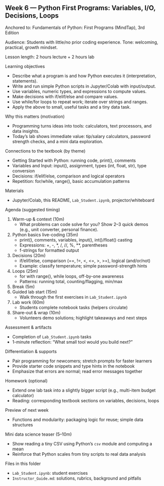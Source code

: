 ## Week 6 — Python First Programs: Variables, I/O, Decisions, Loops

Anchored to: Fundamentals of Python: First Programs (MindTap), 3rd Edition

Audience: Students with little/no prior coding experience. Tone: welcoming, practical, growth mindset.

Lesson length: 2 hours lecture + 2 hours lab

Learning objectives
- Describe what a program is and how Python executes it (interpretation, statements).
- Write and run simple Python scripts in Jupyter/Colab with input/output.
- Use variables, numeric types, and expressions to compute values.
- Make decisions with if/elif/else and compare values.
- Use while/for loops to repeat work; iterate over strings and ranges.
- Apply the above to small, useful tasks and a tiny data task.

Why this matters (motivation)
- Programming turns ideas into tools: calculators, text processors, and data insights.
- Today’s lab shows immediate value: tip/salary calculators, password strength checks, and a mini data exploration.

Connections to the textbook (by theme)
- Getting Started with Python: running code, print(), comments
- Variables and Input: input(), assignment, types (int, float, str), type conversion
- Decisions: if/elif/else, comparison and logical operators
- Repetition: for/while, range(), basic accumulation patterns

Materials
- Jupyter/Colab, this README, `Lab_Student.ipynb`, projector/whiteboard

Agenda (suggested timing)
1) Warm-up & context (10m)
   - What problems can code solve for you? Show 2–3 quick demos (e.g., unit converter, personal finance).
2) Python basics live-coding (35m)
   - print(), comments, variables, input(), int()/float() casting
   - Expressions: +, -, *, /, //, %, **, parentheses
   - f-strings for formatted output
3) Decisions (20m)
   - if/elif/else, comparison (==, !=, <, <=, >, >=), logical (and/or/not)
   - Example: classify temperature; simple password-strength hints
4) Loops (25m)
   - for with range(), while loops, off-by-one awareness
   - Patterns: running total, counting/flagging, min/max
5) Break (5m)
6) Guided lab start (15m)
   - Walk through the first exercises in `Lab_Student.ipynb`
7) Lab work (60m)
   - Students complete notebook tasks (helpers circulate)
8) Share-out & wrap (10m)
   - Volunteers demo solutions; highlight takeaways and next steps

Assessment & artifacts
- Completion of `Lab_Student.ipynb` tasks
- 1-minute reflection: “What small tool would you build next?”

Differentiation & supports
- Pair programming for newcomers; stretch prompts for faster learners
- Provide starter code snippets and type hints in the notebook
- Emphasize that errors are normal; read error messages together

Homework (optional)
- Extend one lab task into a slightly bigger script (e.g., multi-item budget calculator)
- Reading: corresponding textbook sections on variables, decisions, loops

Preview of next week
- Functions and modularity: packaging logic for reuse; simple data structures

Mini data science teaser (5–10m)
- Show reading a tiny CSV using Python’s `csv` module and computing a mean
- Reinforce that Python scales from tiny scripts to real data analysis

Files in this folder
- `Lab_Student.ipynb`: student exercises
- `Instructor_Guide.md`: solutions, rubrics, background and pitfalls



